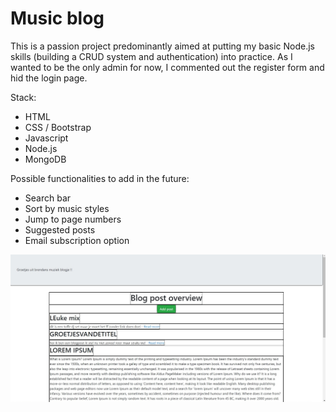 # Music blog

This is a passion project predominantly aimed at putting my basic Node.js skills (building a CRUD system and authentication) into practice.
As I wanted to be the only admin for now, I commented out the register form and hid the login page.

Stack:
- HTML
- CSS / Bootstrap
- Javascript
- Node.js
- MongoDB

Possible functionalities to add in the future:
- Search bar
- Sort by music styles
- Jump to page numbers
- Suggested posts
- Email subscription option

![Alt text](/screenshots/1.jpg?raw=true "preview")
